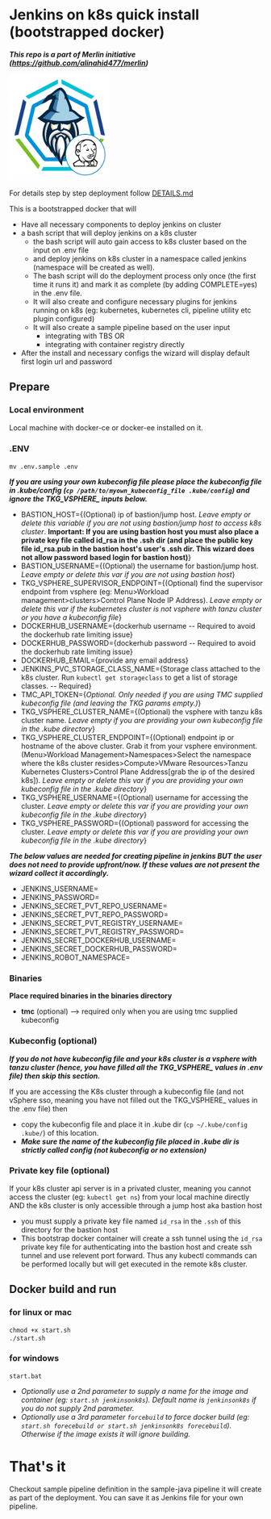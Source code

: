 # Jenkins on k8s quick install (bootstrapped docker)

***This repo is a part of Merlin initiative (https://github.com/alinahid477/merlin)***

<img src="images/logo.png" alt="Jenkins on K8s" width=200 height=210/> 

For details step by step deployment follow [DETAILS.md](DETAILS.md)

This is a bootstrapped docker that will
- Have all necessary components to deploy jenkins on cluster
- a bash script that will deploy jenkins on a k8s cluster
  - the bash script will auto gain access to k8s cluster based on the input on .env file 
  - and deploy jenkins on k8s cluster in a namespace called jenkins (namespace will be created as well).
  - The bash script will do the deployment process only once (the first time it runs it) and mark it as complete (by adding COMPLETE=yes) in the .env file.
  - It will also create and configure necessary plugins for jenkins running on k8s (eg: kubernetes, kubernetes cli, pipeline utility etc plugin configured)
  - It will also create a sample pipeline based on the user input
    - integrating with TBS OR
    - integrating with container registry directly
- After the install and necessary configs the wizard will display default first login url and password

## Prepare

### Local environment
Local machine with docker-ce or docker-ee installed on it.

### .ENV

`mv .env.sample .env`

***If you are using your own kubeconfig file please place the kubeconfig file in .kube/config (`cp /path/to/myown_kubeconfig_file .kube/config`) and ignore the TKG_VSPHERE_ inputs below.***

- BASTION_HOST={(Optional) ip of bastion/jump host. *Leave empty or delete this variable if you are not using bastion/jump host to access k8s cluster*. **Important: If you are using bastion host you must also place a private key file called id_rsa in the .ssh dir (and place the public key file id_rsa.pub in the bastion host's user's .ssh dir. This wizard does not allow password based login for bastion host)**}
- BASTION_USERNAME={(Optional) the username for bastion/jump host. *Leave empty or delete this var if you are not using bastion host*}
- TKG_VSPHERE_SUPERVISOR_ENDPOINT={(Optional) find the supervisor endpoint from vsphere (eg: Menu>Workload management>clusters>Control Plane Node IP Address). *Leave empty or delete this var if the kubernetes cluster is not vsphere with tanzu cluster or you have a kubeconfig file*}
- DOCKERHUB_USERNAME={dockerhub username -- Required to avoid the dockerhub rate limiting issue}
- DOCKERHUB_PASSWORD={dockerhub password -- Required to avoid the dockerhub rate limiting issue}
- DOCKERHUB_EMAIL={provide any email address}
- JENKINS_PVC_STORAGE_CLASS_NAME={Storage class attached to the k8s cluster. Run `kubectl get storageclass` to get a list of storage classes. -- Required}
- TMC_API_TOKEN={*Optional. Only needed if you are using TMC supplied kubeconfig file (and leaving the TKG params empty.)*}
- TKG_VSPHERE_CLUSTER_NAME={(Optional) the vsphere with tanzu k8s cluster name. *Leave empty if you are providing your own kubeconfig file in the .kube directory*}
- TKG_VSPHERE_CLUSTER_ENDPOINT={(Optional) endpoint ip or hostname of the above cluster. Grab it from your vsphere environment. (Menu>Workload Management>Namespaces>Select the namespace where the k8s cluster resides>Compute>VMware Resources>Tanzu Kubernetes Clusters>Control Plane Address[grab the ip of the desired k8s]). *Leave empty or delete this var if you are providing your own kubeconfig file in the .kube directory*}
- TKG_VSPHERE_USERNAME={(Optional) username for accessing the cluster. *Leave empty or delete this var if you are providing your own kubeconfig file in the .kube directory*}
- TKG_VSPHERE_PASSWORD={(Optional) password for accessing the cluster. *Leave empty or delete this var if you are providing your own kubeconfig file in the .kube directory*}


***The below values are needed for creating pipeline in jenkins BUT the user does not need to provide upfront/now. If these values are not present the wizard collect it accordingly.***
- JENKINS_USERNAME=
- JENKINS_PASSWORD=
- JENKINS_SECRET_PVT_REPO_USERNAME=
- JENKINS_SECRET_PVT_REPO_PASSWORD=
- JENKINS_SECRET_PVT_REGISTRY_USERNAME=
- JENKINS_SECRET_PVT_REGISTRY_PASSWORD=
- JENKINS_SECRET_DOCKERHUB_USERNAME=
- JENKINS_SECRET_DOCKERHUB_PASSWORD=
- JENKINS_ROBOT_NAMESPACE=

### Binaries

**Place required binaries in the binaries directory**
- **tmc** (optional) --> required only when you are using tmc supplied kubeconfig

### Kubeconfig (optional)

***If you do not have kubeconfig file and your k8s cluster is a vsphere with tanzu cluster (hence, you have filled all the TKG_VSPHERE_ values in .env file) then skip this section.***

If you are accessing the K8s cluster through a kubeconfig file (and not vSphere sso, meaning you have not filled out the TKG_VSPHERE_ values in the .env file) then
- copy the kubeconfig file and place it in .kube dir (`cp ~/.kube/config .kube/`) of this location.
- ***Make sure the name of the kubeconfig file placed in .kube dir is strictly called **config** (not kubeconfig or no extension)***

### Private key file (optional)

If your k8s cluster api server is in a privated cluster, meaning you cannot access the cluster (eg: `kubectl get ns`) from your local machine directly AND the k8s cluster is only accessible through a jump host aka bastion host
- you must supply a private key file named `id_rsa` in the `.ssh` of this directory for the bastion host
- This bootstrap docker container will create a ssh tunnel using the `id_rsa` private key file for authenticating into the bastion host and create ssh tunnel and use relevent port forward. Thus any kubectl commands can be performed locally but will get executed in the remote k8s cluster.


## Docker build and run

### for linux or mac
```
chmod +x start.sh
./start.sh
```

### for windows
```
start.bat
```
- *Optionally use a 2nd parameter to supply a name for the image and container (eg: `start.sh jenkinsonk8s`). Default name is `jenkinsonk8s` if you do not supply 2nd parameter.*
- *Optionally use a 3rd parameter `forcebuild` to force docker build (eg: `start.sh forecebuild or start.sh jenkinsonk8s forecebuild`). Otherwise if the image exists it will ignore building.*

# That's it

Checkout sample pipeline definition in the sample-java pipeline it will create as part of the deployment. You can save it as Jenkins file for your own pipeline.  